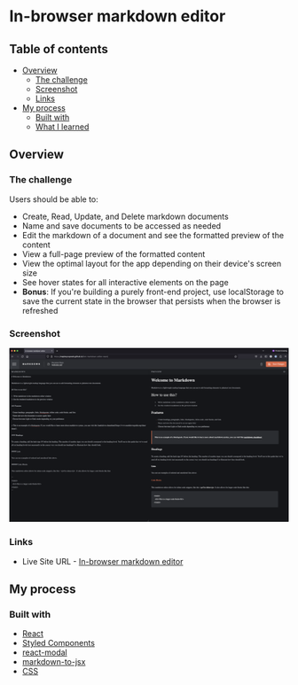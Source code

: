 # In-browser markdown editor

## Table of contents

- [Overview](#overview)
  - [The challenge](#the-challenge)
  - [Screenshot](#screenshot)
  - [Links](#links)
- [My process](#my-process)
  - [Built with](#built-with)
  - [What I learned](#what-i-learned)
## Overview

### The challenge

Users should be able to:

- Create, Read, Update, and Delete markdown documents
- Name and save documents to be accessed as needed
- Edit the markdown of a document and see the formatted preview of the content
- View a full-page preview of the formatted content
- View the optimal layout for the app depending on their device's screen size
- See hover states for all interactive elements on the page
- **Bonus**: If you're building a purely front-end project, use localStorage to save the current state in the browser that persists when the browser is refreshed

### Screenshot

![mark down editor](src/assets/markdowneditor.png)

### Links

- Live Site URL - [In-browser markdown editor](https://maplesyrupweb.github.io/fem-markdown-editor-react/)

## My process

### Built with

- [React](https://reactjs.org/)
- [Styled Components](https://styled-components.com/)
- [react-modal](https://www.npmjs.com/package/react-modal#api-documentation)
- [markdown-to-jsx](https://www.npmjs.com/package/markdown-to-jsx)
- [CSS](https://www.w3schools.com/css/)

